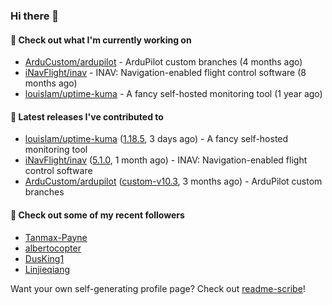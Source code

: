### Hi there 👋

#### 👷 Check out what I'm currently working on

- [ArduCustom/ardupilot](https://github.com/ArduCustom/ardupilot) - ArduPilot custom branches (4 months ago)
- [iNavFlight/inav](https://github.com/iNavFlight/inav) - INAV: Navigation-enabled flight control software (8 months ago)
- [louislam/uptime-kuma](https://github.com/louislam/uptime-kuma) - A fancy self-hosted monitoring tool (1 year ago)

#### 🔭 Latest releases I've contributed to

- [louislam/uptime-kuma](https://github.com/louislam/uptime-kuma) ([1.18.5](https://github.com/louislam/uptime-kuma/releases/tag/1.18.5), 3 days ago) - A fancy self-hosted monitoring tool
- [iNavFlight/inav](https://github.com/iNavFlight/inav) ([5.1.0](https://github.com/iNavFlight/inav/releases/tag/5.1.0), 1 month ago) - INAV: Navigation-enabled flight control software
- [ArduCustom/ardupilot](https://github.com/ArduCustom/ardupilot) ([custom-v10.3](https://github.com/ArduCustom/ardupilot/releases/tag/custom-v10.3), 3 months ago) - ArduPilot custom branches

#### 👯 Check out some of my recent followers

- [Tanmax-Payne](https://github.com/Tanmax-Payne)
- [albertocopter](https://github.com/albertocopter)
- [DusKing1](https://github.com/DusKing1)
- [Linjieqiang](https://github.com/Linjieqiang)

Want your own self-generating profile page? Check out [readme-scribe](https://github.com/muesli/readme-scribe)!
